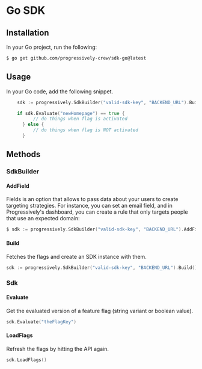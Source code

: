 # Go SDK

## Installation

In your Go project, run the following:

```sh
$ go get github.com/progressively-crew/sdk-go@latest
```

## Usage

In your Go code, add the following snippet.

```go
    sdk := progressively.SdkBuilder("valid-sdk-key", "BACKEND_URL").Build()

    if sdk.Evaluate("newHomepage") == true {
		  // do things when flag is activated
	  } else {
		  // do things when flag is NOT activated
	  }
```

## Methods

### SdkBuilder

#### AddField

Fields is an option that allows to pass data about your users to create targeting strategies. For instance, you can set an email field, and in Progressively's dashboard, you can create a rule that only targets people that use an expected domain:

```go
$ sdk := progressively.SdkBuilder("valid-sdk-key", "BACKEND_URL").AddField("email", "marvin.frachet@something.com").Build()
```

#### Build

Fetches the flags and create an SDK instance with them.

```go
sdk := progressively.SdkBuilder("valid-sdk-key", "BACKEND_URL").Build()
```

### Sdk

#### Evaluate

Get the evaluated version of a feature flag (string variant or boolean value).

```go
sdk.Evaluate("theFlagKey")
```

#### LoadFlags

Refresh the flags by hitting the API again.

```go
sdk.LoadFlags()
```
